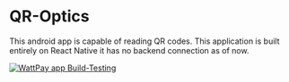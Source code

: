 # QR-Optics
This android app is capable of reading QR codes.
This application is built entirely on React Native it has no backend connection as of now.

[![WattPay app Build-Testing](https://github.com/vaibhavthapliyalx/QR-Optics/actions/workflows/build-and-test.yml/badge.svg)](https://github.com/vaibhavthapliyalx/QR-Optics/actions/workflows/build-and-test.yml)
